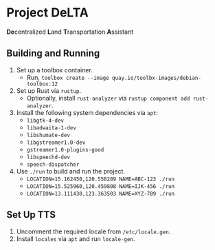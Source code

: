 # Project DeLTA

**De**centralized **L**and **T**ransportation **A**ssistant

## Building and Running

1. Set up a toolbox container.
   - Run, `toolbox create --image quay.io/toolbx-images/debian-toolbox:12`
2. Set up Rust via `rustup`.
   - Optionally, install `rust-analyzer` via `rustup component add rust-analyzer`.
3. Install the following system dependencies via `apt`:
   - `libgtk-4-dev`
   - `libadwaita-1-dev`
   - `libshumate-dev`
   - `libgstreamer1.0-dev`
   - `gstreamer1.0-plugins-good`
   - `libspeechd-dev`
   - `speech-dispatcher`
4. Use `./run` to build and run the project.
   - `LOCATION=15.162450,120.558289 NAME=ABC-123 ./run`
   - `LOCATION=15.525960,120.459808 NAME=IJK-456 ./run`
   - `LOCATION=13.111430,123.363503 NAME=XYZ-789 ./run`

## Set Up TTS

1. Uncomment the required locale from `/etc/locale.gen`.
2. Install `locales` via `apt` and run `locale-gen`.
